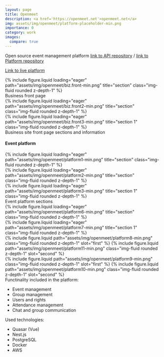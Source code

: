 ```yaml
---
layout: page
title: Openmeet
description: <a href='https://openmeet.net'>openmeet.net</a>
img: assets/img/openmeet/platform-placeholder-min.png
importance: 0
category: work
images:
  compare: true
---
```


<div>
    <p>Open source event management platform <a href="https://github.com/OpenMeet-Team/openmeet-api">link to API repository</a> /
    <a href="https://github.com/OpenMeet-Team/openmeet-platform">link to Platform repository</a></p>
    <p>
        <a href="https://platform.openmeet.net">Link to live platform</a>
    </p>
</div>

<div class="row mt-4">
    <div class="col mt-md-0">
        {% include figure.liquid loading="eager" path="assets/img/openmeet/biz.front-min.png" title="section" class="img-fluid rounded z-depth-1" %}
    </div> 
</div>
<div class="caption">
    Business front page
</div>

<div class="row mt-4">
    <div class="col-sm mt-4 mt-md-0">
        {% include figure.liquid loading="eager" path="assets/img/openmeet/biz.front2-min.png" title="section" class="img-fluid rounded z-depth-1" %}
    </div>
    <div class="col-sm mt-4 mt-md-0">
        {% include figure.liquid loading="eager" path="assets/img/openmeet/biz.front3-min.png" title="section 1" class="img-fluid rounded z-depth-1" %}
    </div>
</div>

<div class="caption">
    Business site front page sections and information
</div>

<div class="mt-4">
    <h4>Event platform</h4>
</div>

<div class="row">
     <div class="col mt-md-0">
        {% include figure.liquid loading="eager" path="assets/img/openmeet/platform1-min.png" title="section" class="img-fluid rounded z-depth-1" %}
    </div> 
</div>

<div class="row">
    <div class="col-sm mt-4 mt-md-0">
        {% include figure.liquid loading="eager" path="assets/img/openmeet/platform2-min.png" title="section" class="img-fluid rounded z-depth-1" %}
    </div>
    <div class="col-sm mt-4 mt-md-0">
        {% include figure.liquid loading="eager" path="assets/img/openmeet/platform3-min.png" title="section 1" class="img-fluid rounded z-depth-1" %}
    </div>
</div>

<div class="caption">
Event platform sections
</div>

<div class="row">
     <div class="col-sm mt-4 mt-md-0">
        {% include figure.liquid loading="eager" path="assets/img/openmeet/platform6-min.png" title="section" class="img-fluid rounded z-depth-1" %}
    </div>
    <div class="col-sm mt-4 mt-md-0">
        {% include figure.liquid loading="eager" path="assets/img/openmeet/platform7-min.png" title="section 1" class="img-fluid rounded z-depth-1" %}
    </div>
</div>

<div class="row">
     <div class="col-sm mt-4 mt-md-0">
        <img-comparison-slider>
          {% include figure.liquid path="assets/img/openmeet/platform8-min.png" class="img-fluid rounded z-depth-1" slot="first" %}
          {% include figure.liquid path="assets/img/openmeet/platform11-min.png" class="img-fluid rounded z-depth-1" slot="second" %}
        </img-comparison-slider>
    </div>
</div>

<div class="row">
     <div class="col-sm mt-4 mt-md-0">
        <img-comparison-slider>
          {% include figure.liquid path="assets/img/openmeet/platform9-min.png" class="img-fluid rounded z-depth-1" slot="first" %}
          {% include figure.liquid path="assets/img/openmeet/platform10-min.png" class="img-fluid rounded z-depth-1" slot="second" %}
        </img-comparison-slider>
    </div>
</div>

<div class="caption">
Functinality included in the platform: 
<ul>
    <li>Event management</li>
    <li>Group management</li>
    <li>Users and rights</li>
    <li>Attendance management</li>
    <li>Chat and group communication</li>
</ul>

<div class="caption">
    Used technologies:
    <ul>
        <li>Quasar (Vue)</li>
        <li>Nest.js</li>
        <li>PostgreSQL</li>
        <li>Docker</li>
        <li>AWS</li>
    </ul>
</div>
